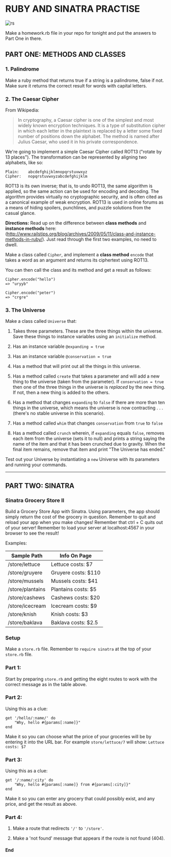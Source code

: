    

# RUBY AND SINATRA PRACTISE

![rs](https://thejewelerblog.files.wordpress.com/2014/07/guysanddolls1.jpg)


Make a homework.rb file in your repo for tonight and put the answers
to Part One in there.
  
## PART ONE: METHODS AND CLASSES

### 1. Palindrome

Make a ruby method that returns true if a string is a palindrome, false if not. Make sure it returns the correct result for words with capital letters.


### 2. The Caesar Cipher

From Wikipedia:

> In cryptography, a Caesar cipher is one of the simplest and most widely known encryption techniques. It is a type of substitution cipher in which each letter in the plaintext is replaced by a letter some fixed number of positions down the alphabet. The method is named after Julius Caesar, who used it in his private correspondence.

We're going to implement a simple Caesar Cipher called ROT13 ("rotate by 13 places"). The transformation can be represented by aligning two alphabets, like so:

```
Plain:    abcdefghijklmnopqrstuvwxyz
Cipher:   nopqrstuvwxyzabcdefghijklm
```

ROT13 is its own inverse; that is, to undo ROT13, the same algorithm is applied, so the same action can be used for encoding and decoding. The algorithm provides virtually no cryptographic security, and is often cited as a canonical example of weak encryption. ROT13 is used in online forums as a means of hiding spoilers, punchlines, and puzzle solutions from the casual glance.

**Directions:**
Read up on the difference between **class methods** and **instance methods** here: (http://www.railstips.org/blog/archives/2009/05/11/class-and-instance-methods-in-ruby/). Just read through the first two examples, no need to dwell.

Make a class called `Cipher`, and implement a **class method** `encode` that takes a word as an argument and returns its ciphertext using ROT13.

You can then call the class and its method and get a result as follows:

```
Cipher.encode("hello")
=> "uryyb"

Cipher.encode("peter")
=> "crgre"
```
  
  
### 3. The Universe

Make a class called `Universe` that:

1. Takes three parameters. These are the three things within the universe. Save these things to instance variables using an `initialize` method.

2. Has an instance variable `@expanding = true`

3. Has an instance variable `@conservation = true`

4. Has a method that will print out all the things in this universe.

5. Has a method called `create` that takes a parameter and will add a new thing to the universe (taken from the parameter). If `conservation = true` then one of the three things in the universe is *replaced* by the new thing. If not, then a new thing is added to the others.

6. Has a method that changes `expanding` to `false` if there are more than ten things in the universe, which means the universe is now contracting . . .  (there's no stable universe in this scenario).

7. Has a method called `whim` that changes `conservation` from `true` to `false`

8. Has a method called `crunch` wherein, if `expanding` equals `false`, removes each item from the universe (sets it to null) and prints a string saying the name of the
item and that it has been crunched due to gravity. When the final item remains, remove that item and print "The Universe has ended."

Test out your Universe by instantiating a `new` Universe with its parameters and running your commands. 


-----------


## PART TWO: SINATRA

### Sinatra Grocery Store II

Build a Grocery Store App with Sinatra. Using parameters, the app should simply return the cost of the grocery in question. Remember to quit and reload your app when you make changes! Remember that ctrl + C quits out of your server! Remember to load your server at localhost:4567 in your browser to see the result! 


Examples:

|  Sample Path        | Info On Page         |
| -----------         | ------------         |
| /store/lettuce      | Lettuce costs: $7    |
| /store/gruyere      | Gruyere costs: $110  |
| /store/mussels      | Mussels costs: $41   |
| /store/plantains    | Plantains costs: $5  |
| /store/cashews      | Cashews costs: $20   |
| /store/icecream     | Icecream costs: $9   |
| /store/knish        | Knish costs: $3      |
| /store/baklava      | Baklava costs: $2.5  |


### Setup

Make a `store.rb` file. Remember to `require sinatra` at the top of your `store.rb` file.


### Part 1:

Start by preparing `store.rb` and getting the eight routes to work with the correct message as in the table above.


### Part 2:

Using this as a clue:

```
get '/hello/:name/' do
	"Why, hello #{params[:name]}"
end
```

Make it so you can choose what the price of your groceries will be by entering it into the URL bar.
For example `store/lettuce/7` will show: `Lettuce costs: $7`



### Part 3:
Using this as a clue:

```
get '/:name/:city' do
	"Why, hello #{params[:name]} from #{params[:city]}"
end
```

Make it so you can enter any grocery that could possibly exist, and any price, and get the result as above.


### Part 4:

1. Make a route that redirects `'/'` to `'/store'`.

2. Make a 'not found' message that appears if the route is not found (404).
  


#### End




